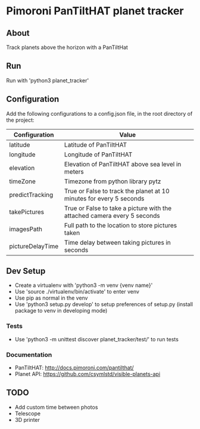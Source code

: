 # Pimoroni PanTiltHAT planet tracker
## About
Track planets above the horizon with a PanTiltHat

## Run
Run with 'python3 planet_tracker'

## Configuration
Add the following configurations to a config.json file, in the root directory of the project:

| Configuration   | Value                                                                    |
| --------------- | ------------------------------------------------------------------------ |
| latitude        | Latitude of PanTiltHAT                                                   |
| longitude       | Longitude of PanTiltHAT                                                  |
| elevation       | Elevation of PanTiltHAT above sea level in meters                        |
| timeZone        | Timezone from python library pytz                                        |
| predictTracking | True or False to track the planet at 10 minutes for every 5 seconds      |
| takePictures    | True or False to take a picture with the attached camera every 5 seconds | 
| imagesPath      | Full path to the location to store pictures taken                        |
| pictureDelayTime| Time delay between taking pictures in seconds                            |

## Dev Setup
- Create a virtualenv with 'python3 -m venv {venv name}'
- Use 'source ./virtualenv/bin/activate' to enter venv
- Use pip as normal in the venv
- Use 'python3 setup.py develop' to setup preferences of setup.py (install package to venv in developing mode)
### Tests
- Use 'python3 -m unittest discover planet_tracker/test/' to run tests
### Documentation
- PanTiltHAT: http://docs.pimoroni.com/pantilthat/
- Planet API: https://github.com/csymlstd/visible-planets-api

## TODO
- Add custom time between photos
- Telescope
- 3D printer